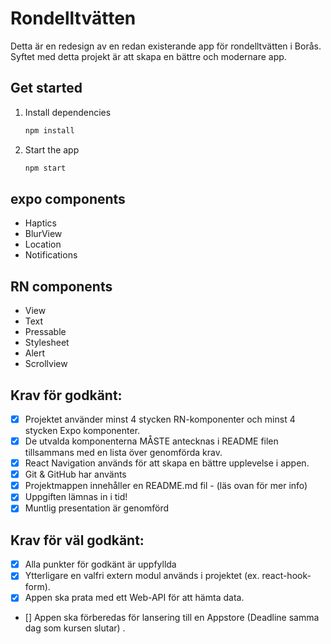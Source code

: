 # Rondelltvätten

Detta är en redesign av en redan existerande app för rondelltvätten i Borås.
Syftet med detta projekt är att skapa en bättre och modernare app.

## Get started

1. Install dependencies

   ```bash
   npm install
   ```

2. Start the app

   ```bash
   npm start
   ```

## expo components

- Haptics
- BlurView
- Location
- Notifications

## RN components

- View
- Text
- Pressable
- Stylesheet
- Alert
- Scrollview

## Krav för godkänt:

- [x] Projektet använder minst 4 stycken RN-komponenter och minst 4 stycken Expo
komponenter.
- [x] De utvalda komponenterna MÅSTE antecknas i README filen tillsammans med en
lista över genomförda krav.
- [x] React Navigation används för att skapa en bättre upplevelse i appen.
- [x] Git & GitHub har använts
- [x] Projektmappen innehåller en README.md fil - (läs ovan för mer info)
- [x] Uppgiften lämnas in i tid!
- [x] Muntlig presentation är genomförd

## Krav för väl godkänt:

- [x] Alla punkter för godkänt är uppfyllda
- [x] Ytterligare en valfri extern modul används i projektet (ex. react-hook-form).
- [x] Appen ska prata med ett Web-API för att hämta data.
- [] Appen ska förberedas för lansering till en Appstore (Deadline samma dag som kursen
slutar)
.

